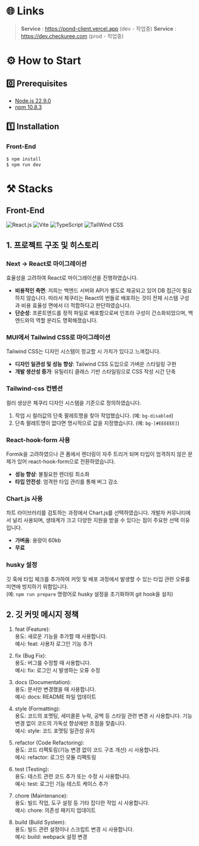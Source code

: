 # 🌐 Links

> **Service** : https://pond-client.vercel.app (dev - 작업중)
> **Service** : https://dev.checkuree.com (prod - 작업중)

# ⚙️ How to Start

## 0️⃣ Prerequisites

- [Node.js 22.9.0](https://nodejs.org/en/download/package-manager/)
- [npm 10.8.3](https://www.npmjs.com/package/npm/v/10.7.0)

## 1️⃣ Installation

### Front-End

```bash
$ npm install
$ npm run dev
```

# ⚒️ Stacks

## Front-End

![React.js](https://img.shields.io/badge/React.js-000000?style=for-the-badge&logo=React.js&logoColor=white)
![Vite](https://img.shields.io/badge/Vite-646CFF?style=for-the-badge&logo=Vite&logoColor=white)
![TypeScript](https://img.shields.io/badge/TypeScript-3178C6?style=for-the-badge&logo=TypeScript&logoColor=white)
![TailWind CSS](https://img.shields.io/badge/Tailwind_CSS-grey?style=for-the-badge&logo=tailwind-css&logoColor=38B2AC)

## 1. 프로젝트 구조 및 히스토리

### Next -> React로 마이그레이션

효율성을 고려하여 React로 마이그레이션을 진행하였습니다.

- **비용적인 측면**: 저희는 백엔드 서버와 API가 별도로 제공되고 있어 DB 접근이 필요하지 않습니다. 따라서 체쿠리는 React의 번들로 배포하는 것이 전체 시스템 구성과 비용 효율성 면에서 더 적합하다고 판단하였습니다.
- **단순성**: 프론트엔드를 정적 파일로 배포함으로써 인프라 구성이 간소화되었으며, 백엔드와의 역할 분리도 명확해졌습니다.

### MUI에서 Tailwind CSS로 마이그레이션

Tailwind CSS는 디자인 시스템이 정교할 시 가치가 있다고 느껴집니다.

- **디자인 일관성 및 성능 향상**: Tailwind CSS 도입으로 가벼운 스타일링 구현
- **개발 생산성 증가**: 유틸리티 클래스 기반 스타일링으로 CSS 작성 시간 단축

### Tailwind-css 컨벤션

컬러 생상은 체쿠리 디자인 시스템을 기준으로 정의하였습니다.

1. 작업 시 컬러값의 단축 팔레트명을 찾아 작업했습니다. (예: `bg-disabled`)
2. 단축 팔레트명이 없다면 명시적으로 값을 지정했습니다. (예: `bg-[#EEEEEE]`)

### React-hook-form 사용

Formik을 고려하였으나 큰 폼에서 렌더링이 자주 트리거 되며 타입이 엄격하지 않은 문제가 있어 react-hook-form으로 전환하였습니다.

- **성능 향상**: 불필요한 렌더링 최소화
- **타입 안전성**: 엄격한 타입 관리를 통해 버그 감소

### Chart.js 사용

차트 라이브러리를 검토하는 과정에서 Chart.js를 선택하였습니다. 개발자 커뮤니티에서 널리 사용되며, 생태계가 크고 다양한 지원을 받을 수 있다는 점이 주요한 선택 이유입니다.

- **가벼움**: 용량이 60kb
- **무료**

### husky 설정

깃 훅에 타입 체크를 추가하여 커밋 및 배포 과정에서 발생할 수 있는 타입 관련 오류를 미연에 방지하기 위함입니다.  
(예: `npm run prepare` 명령어로 husky 설정을 초기화하여 git hook을 설치)

## 2. 깃 커밋 메시지 정책

1. feat (Feature):<br/>
   용도: 새로운 기능을 추가할 때 사용합니다.<br/>
   예시: feat: 사용자 로그인 기능 추가

2. fix (Bug Fix):<br/>
   용도: 버그를 수정할 때 사용합니다.<br/>
   예시: fix: 로그인 시 발생하는 오류 수정

3. docs (Documentation):<br/>
   용도: 문서만 변경했을 때 사용합니다.<br/>
   예시: docs: README 파일 업데이트

4. style (Formatting):<br/>
   용도: 코드의 포맷팅, 세미콜론 누락, 공백 등 스타일 관련 변경 시 사용합니다. 기능 변경 없이 코드의 가독성 향상에만 초점을 맞춥니다.<br/>
   예시: style: 코드 포맷팅 일관성 유지

5. refactor (Code Refactoring):<br/>
   용도: 코드 리팩토링(기능 변경 없이 코드 구조 개선) 시 사용합니다.<br/>
   예시: refactor: 로그인 모듈 리팩토링

6. test (Testing):<br/>
   용도: 테스트 관련 코드 추가 또는 수정 시 사용합니다.<br/>
   예시: test: 로그인 기능 테스트 케이스 추가

7. chore (Maintenance):<br/>
   용도: 빌드 작업, 도구 설정 등 기타 잡다한 작업 시 사용합니다.<br/>
   예시: chore: 의존성 패키지 업데이트

8. build (Build System):<br/>
   용도: 빌드 관련 설정이나 스크립트 변경 시 사용합니다.<br/>
   예시: build: webpack 설정 변경
